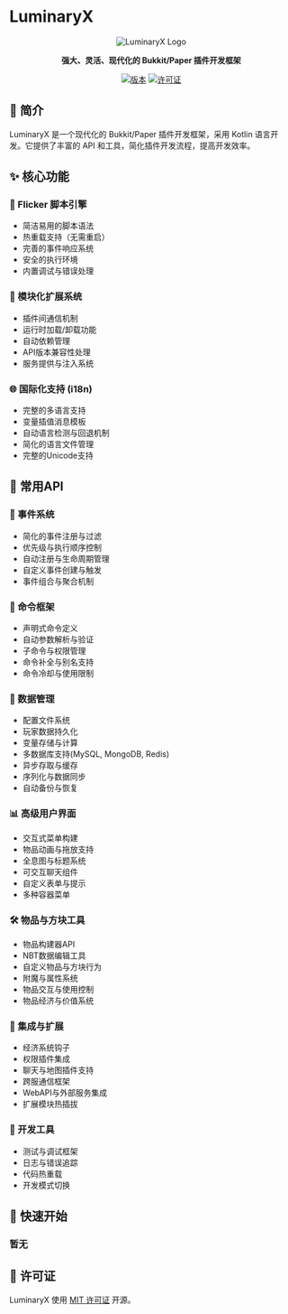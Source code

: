 # LuminaryX

<div align="center">
  
![LuminaryX Logo](https://free.boltp.com/2025/06/28/685faf4694fb9.webp)

**强大、灵活、现代化的 Bukkit/Paper 插件开发框架**

[![版本](https://img.shields.io/badge/版本-1.0.0-orange.svg)](https://github.com/Lythrilla/LuminaryX/releases)
[![许可证](https://img.shields.io/badge/许可证-MIT-green.svg)](LICENSE)

</div>

## 📖 简介

LuminaryX 是一个现代化的 Bukkit/Paper 插件开发框架，采用 Kotlin 语言开发。它提供了丰富的 API 和工具，简化插件开发流程，提高开发效率。

## ✨ 核心功能

### 📜 Flicker 脚本引擎
- 简洁易用的脚本语法
- 热重载支持（无需重启）
- 完善的事件响应系统
- 安全的执行环境
- 内置调试与错误处理

### 🧩 模块化扩展系统
- 插件间通信机制
- 运行时加载/卸载功能
- 自动依赖管理
- API版本兼容性处理
- 服务提供与注入系统

### 🌐 国际化支持 (i18n)
- 完整的多语言支持
- 变量插值消息模板
- 自动语言检测与回退机制
- 简化的语言文件管理
- 完整的Unicode支持

## 🧰 常用API

### 📌 事件系统
- 简化的事件注册与过滤
- 优先级与执行顺序控制
- 自动注册与生命周期管理
- 自定义事件创建与触发
- 事件组合与聚合机制

### 🔧 命令框架
- 声明式命令定义
- 自动参数解析与验证
- 子命令与权限管理
- 命令补全与别名支持
- 命令冷却与使用限制

### 💾 数据管理
- 配置文件系统
- 玩家数据持久化
- 变量存储与计算
- 多数据库支持(MySQL, MongoDB, Redis)
- 异步存取与缓存
- 序列化与数据同步
- 自动备份与恢复

### 📊 高级用户界面
- 交互式菜单构建
- 物品动画与拖放支持
- 全息图与标题系统
- 可交互聊天组件
- 自定义表单与提示
- 多种容器菜单

### 🛠️ 物品与方块工具
- 物品构建器API
- NBT数据编辑工具
- 自定义物品与方块行为
- 附魔与属性系统
- 物品交互与使用控制
- 物品经济与价值系统


### 🔌 集成与扩展
- 经济系统钩子
- 权限插件集成
- 聊天与地图插件支持
- 跨服通信框架
- WebAPI与外部服务集成
- 扩展模块热插拔

### 🧪 开发工具
- 测试与调试框架
- 日志与错误追踪
- 代码热重载
- 开发模式切换

## 🚀 快速开始

### 暂无

## 📄 许可证

LuminaryX 使用 [MIT 许可证](LICENSE) 开源。

